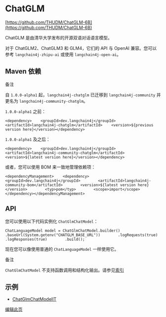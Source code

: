 
ChatGLM
=======

[https://github.com/THUDM/ChatGLM-6B](https://github.com/THUDM/ChatGLM-6B)

ChatGLM 是由清华大学发布的开源双语对话语言模型。

对于 ChatGLM2、ChatGLM3 和 GLM4，它们的 API 与 OpenAI 兼容。您可以参考 `langchain4j-zhipu-ai` 或使用 `langchain4j-open-ai`。

Maven 依赖[​](#maven-依赖 "Maven 依赖的直接链接")
--------------------------------------

备注

自 `1.0.0-alpha1` 起，`langchain4j-chatglm` 已迁移到 `langchain4j-community` 并更名为 `langchain4j-community-chatglm`。

`1.0.0-alpha1` 之前：

    <dependency>    <groupId>dev.langchain4j</groupId>    <artifactId>langchain4j-chatglm</artifactId>    <version>${previous version here}</version></dependency>

`1.0.0-alpha1` 及之后：

    <dependency>    <groupId>dev.langchain4j</groupId>    <artifactId>langchain4j-community-chatglm</artifactId>    <version>${latest version here}</version></dependency>

或者，您可以使用 BOM 来一致地管理依赖项：

    <dependencyManagement>    <dependency>        <groupId>dev.langchain4j</groupId>        <artifactId>langchain4j-community-bom</artifactId>        <version>${latest version here}</version>        <typ>pom</typ>        <scope>import</scope>    </dependency></dependencyManagement>

API[​](#api "API的直接链接")
-----------------------

您可以使用以下代码实例化 `ChatGlmChatModel`：

    ChatLanguageModel model = ChatGlmChatModel.builder()        .baseUrl(System.getenv("CHATGLM_BASE_URL"))        .logRequests(true)        .logResponses(true)        .build();

现在您可以像使用普通的 `ChatLanguageModel` 一样使用它。

备注

`ChatGlmChatModel` 不支持函数调用和结构化输出。请参见[索引](/integrations/language-models/)

示例[​](#示例 "示例的直接链接")
--------------------

*   [ChatGlmChatModelIT](https://github.com/langchain4j/langchain4j-community/blob/main/models/langchain4j-community-chatglm/src/test/java/dev/langchain4j/community/model/chatglm/ChatGlmChatModelIT.java)

[编辑此页](https://github.com/langchain4j/langchain4j/blob/main/docs/docs/integrations/language-models/chatglm.md)
